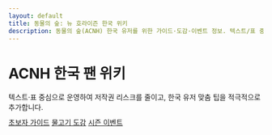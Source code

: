 ```yaml
---
layout: default
title: 동물의 숲: 뉴 호라이즌 한국 위키
description: 동물의 숲(ACNH) 한국 유저를 위한 가이드·도감·이벤트 정보. 텍스트/표 중심, CC BY-SA.
---
```


# ACNH 한국 팬 위키

<div class="callout">텍스트·표 중심으로 운영하여 저작권 리스크를 줄이고, 한국 유저 맞춤 팁을 적극적으로 추가합니다.</div>

<div class="chips" style="margin:10px 0 16px;">
  <a class="chip" href="{{ '/guide/beginner/' | relative_url }}">초보자 가이드</a>
  <a class="chip" href="{{ '/items/fish/' | relative_url }}">물고기 도감</a>
  <a class="chip" href="{{ '/events/seasonal/' | relative_url }}">시즌 이벤트</a>
</div>
